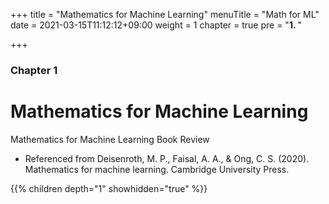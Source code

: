 +++
title = "Mathematics for Machine Learning"
menuTitle = "Math for ML"
date = 2021-03-15T11:12:12+09:00
weight = 1
chapter = true
pre = "<b>1. </b>"

+++

### Chapter 1

# Mathematics for Machine Learning

Mathematics for Machine Learning Book Review
- Referenced from Deisenroth, M. P., Faisal, A. A., & Ong, C. S. (2020). Mathematics for machine learning. Cambridge University Press.

{{% children depth="1" showhidden="true" %}}
